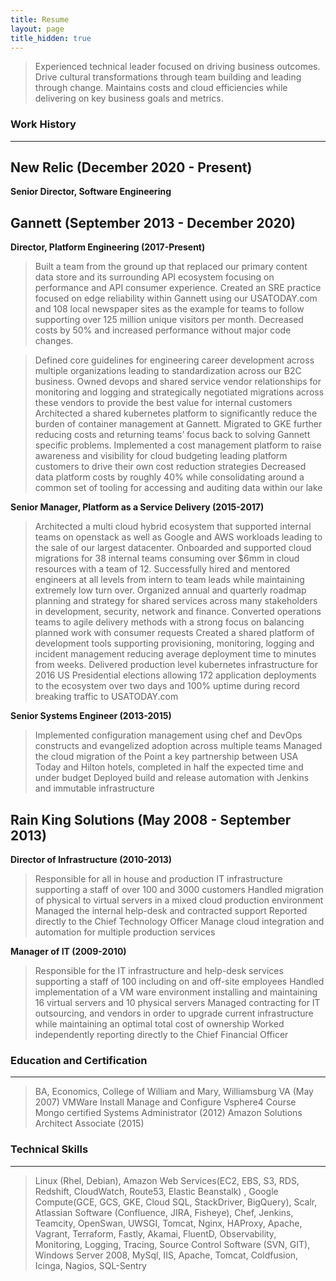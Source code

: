 ```yaml
---
title: Resume
layout: page
title_hidden: true
---
```

> Experienced technical leader focused on driving business outcomes. Drive cultural transformations through team building and leading through change. Maintains costs and cloud efficiencies while delivering on key business goals and metrics.

### Work History
***
## New Relic (December 2020 - Present)
**Senior Director, Software Engineering**


## Gannett (September 2013 - December 2020)
**Director, Platform Engineering (2017-Present)**
> Built a team from the ground up that replaced our primary content data store and its surrounding API ecosystem focusing on performance and API consumer experience.
Created an SRE practice  focused on edge reliability within Gannett using our USATODAY.com and 108 local newspaper sites as the example for teams to follow supporting over 125 million unique visitors per month. Decreased costs by 50% and increased performance without major code changes.

> Defined core guidelines for engineering career development across multiple organizations leading to standardization across our B2C business.
Owned devops and shared service vendor relationships for monitoring and logging and strategically negotiated migrations across these vendors to provide the best value for internal customers
Architected a shared kubernetes platform to significantly reduce the burden of container management at Gannett. Migrated to GKE further reducing costs and returning teams’ focus back to solving Gannett specific problems.
Implemented a cost management platform to raise awareness and visibility for cloud budgeting leading platform customers to drive their own cost reduction strategies
Decreased data platform costs by roughly 40% while consolidating around a common set of tooling for accessing and auditing data within our lake

**Senior Manager, Platform as a Service Delivery (2015-2017)**
> Architected a multi cloud hybrid ecosystem that supported internal teams on openstack as well as Google and AWS workloads leading to the sale of our largest datacenter.
Onboarded and supported cloud migrations for 38 internal teams consuming over $6mm in cloud resources with a team of 12.
Successfully hired and mentored engineers at all levels from intern to team leads while maintaining extremely low turn over.
Organized annual and quarterly roadmap planning and strategy for shared services across many stakeholders in development, security, network and finance.
Converted operations teams to agile delivery methods with a strong focus on balancing planned work with consumer requests
Created a shared platform of development tools supporting provisioning, monitoring, logging and incident management reducing average deployment time to minutes from weeks.
Delivered production level kubernetes infrastructure for 2016 US Presidential elections allowing 172 application deployments to the ecosystem over two days and 100% uptime during record breaking traffic to USATODAY.com

**Senior Systems Engineer (2013-2015)**
> Implemented configuration management using chef and DevOps constructs and evangelized adoption across multiple teams
Managed the cloud migration of the Point a key partnership between USA Today and Hilton hotels, completed in half the expected time and under budget
Deployed build and release automation with Jenkins and immutable infrastructure

 
## Rain King Solutions (May 2008 - September 2013)
**Director of Infrastructure (2010-2013)**
> Responsible for all in house and production IT infrastructure supporting a staff of over 100 and 3000 customers
Handled migration of physical to virtual servers in a mixed cloud production environment
Managed the internal help-desk and contracted support
Reported directly to the Chief Technology Officer
Manage cloud integration and automation for multiple production services

**Manager of IT (2009-2010)**
> Responsible for the IT infrastructure and help-desk services supporting a staff of 100 including on and off-site employees
Handled implementation of a VM ware environment installing and maintaining 16 virtual servers and 10 physical servers
Managed contracting for IT outsourcing, and vendors in order to upgrade current infrastructure while maintaining an optimal total cost of ownership
Worked independently reporting directly to the Chief Financial Officer


### Education and Certification
***
> BA, Economics, College of William and Mary, Williamsburg VA (May 2007)
> VMWare Install Manage and Configure Vsphere4 Course
> Mongo certified Systems Administrator (2012)
> Amazon Solutions Architect Associate (2015)
 
 

### Technical Skills
***
> Linux (Rhel, Debian), Amazon Web Services(EC2, EBS, S3, RDS, Redshift, CloudWatch, Route53, Elastic Beanstalk) , Google Compute(GCE, GCS, GKE, Cloud SQL, StackDriver, BigQuery), Scalr, Atlassian Software (Confluence, JIRA, Fisheye), Chef, Jenkins, Teamcity, OpenSwan, UWSGI, Tomcat, Nginx, HAProxy, Apache, Vagrant, Terraform, Fastly, Akamai, FluentD, Observability, Monitoring, Logging, Tracing, Source Control Software (SVN, GIT), Windows Server 2008, MySql, IIS, Apache, Tomcat, Coldfusion, Icinga, Nagios, SQL-Sentry
